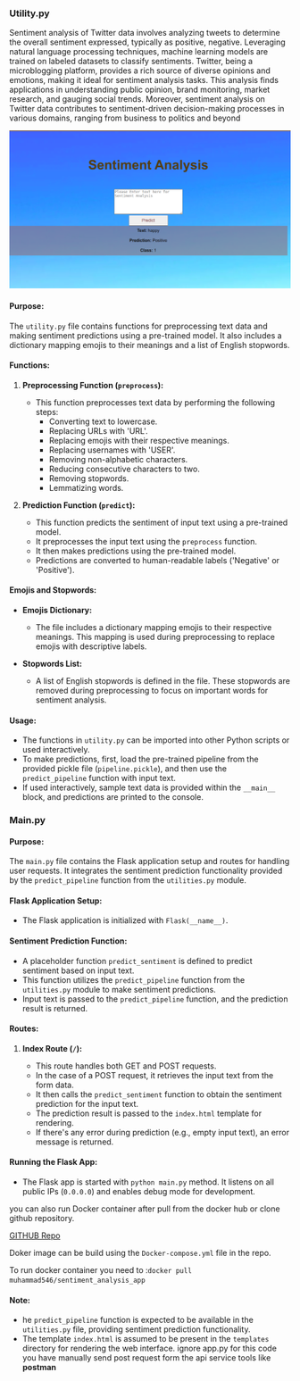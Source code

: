 ### Utility.py

Sentiment analysis of Twitter data involves analyzing tweets to determine the overall sentiment expressed, typically as positive, negative. Leveraging natural language processing techniques, machine learning models are trained on labeled datasets to classify sentiments. Twitter, being a microblogging platform, provides a rich source of diverse opinions and emotions, making it ideal for sentiment analysis tasks. This analysis finds applications in understanding public opinion, brand monitoring, market research, and gauging social trends. Moreover, sentiment analysis on Twitter data contributes to sentiment-driven decision-making processes in various domains, ranging from business to politics and beyond

![Sentiment Analysis app](RAD_files/data/web_ui.png)

#### Purpose:

The `utility.py` file contains functions for preprocessing text data and making sentiment predictions using a pre-trained model. It also includes a dictionary mapping emojis to their meanings and a list of English stopwords.

#### Functions:

1. **Preprocessing Function (`preprocess`):**
   - This function preprocesses text data by performing the following steps:
     - Converting text to lowercase.
     - Replacing URLs with 'URL'.
     - Replacing emojis with their respective meanings.
     - Replacing usernames with 'USER'.
     - Removing non-alphabetic characters.
     - Reducing consecutive characters to two.
     - Removing stopwords.
     - Lemmatizing words.

2. **Prediction Function (`predict`):**
   - This function predicts the sentiment of input text using a pre-trained model.
   - It preprocesses the input text using the `preprocess` function.
   - It then makes predictions using the pre-trained model.
   - Predictions are converted to human-readable labels ('Negative' or 'Positive').

#### Emojis and Stopwords:

- **Emojis Dictionary:**
  - The file includes a dictionary mapping emojis to their respective meanings. This mapping is used during preprocessing to replace emojis with descriptive labels.

- **Stopwords List:**
  - A list of English stopwords is defined in the file. These stopwords are removed during preprocessing to focus on important words for sentiment analysis.

#### Usage:

- The functions in `utility.py` can be imported into other Python scripts or used interactively.
- To make predictions, first, load the pre-trained pipeline from the provided pickle file (`pipeline.pickle`), and then use the `predict_pipeline` function with input text.
- If used interactively, sample text data is provided within the `__main__` block, and predictions are printed to the console.

### Main.py

#### Purpose:

The `main.py` file contains the Flask application setup and routes for handling user requests. It integrates the sentiment prediction functionality provided by the `predict_pipeline` function from the `utilities.py` module.

#### Flask Application Setup:

- The Flask application is initialized with `Flask(__name__)`.

#### Sentiment Prediction Function:

- A placeholder function `predict_sentiment` is defined to predict sentiment based on input text.
- This function utilizes the `predict_pipeline` function from the `utilities.py` module to make sentiment predictions.
- Input text is passed to the `predict_pipeline` function, and the prediction result is returned.

#### Routes:

1. **Index Route (`/`):**

   - This route handles both GET and POST requests.
   - In the case of a POST request, it retrieves the input text from the form data.
   - It then calls the `predict_sentiment` function to obtain the sentiment prediction for the input text.
   - The prediction result is passed to the `index.html` template for rendering.
   - If there's any error during prediction (e.g., empty input text), an error message is returned.

#### Running the Flask App:

- The Flask app is started with `python main.py` method. It listens on all public IPs (`0.0.0.0`) and enables debug mode for development.

you can also run Docker container after pull from the docker hub or clone github repository.

[GITHUB Repo](https://github.com/zubi9/sentiment_analysis_app.git)

Doker image can be build using the `Docker-compose.yml` file in the repo.

To run docker container you need to :`docker pull muhammad546/sentiment_analysis_app`

#### Note:

- he `predict_pipeline` function is expected to be available in the `utilities.py` file, providing sentiment prediction functionality.
- The template `index.html` is assumed to be present in the `templates` directory for rendering the web interface.
ignore app.py for this code you have manually send post request form the api service tools like **postman**
